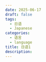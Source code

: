 ```yaml
---
date: 2025-06-17
draft: false
tags:
  - 日语
  - Japanese
categories:
  - 语言
  - language
title: 日语1
description:
---
```

